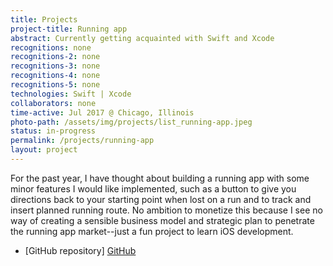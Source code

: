 ```yaml
---
title: Projects
project-title: Running app
abstract: Currently getting acquainted with Swift and Xcode
recognitions: none
recognitions-2: none
recognitions-3: none
recognitions-4: none
recognitions-5: none
technologies: Swift | Xcode
collaborators: none
time-active: Jul 2017 @ Chicago, Illinois
photo-path: /assets/img/projects/list_running-app.jpeg
status: in-progress
permalink: /projects/running-app
layout: project
---
```


For the past year, I have thought about building a running app with some minor features I would like implemented, such as a button to give you directions back to your starting point when lost on a run and to track and insert planned running route. No ambition to monetize this because I see no way of creating a sensible business model and strategic plan to penetrate the running app market--just a fun project to learn iOS development.

* [GitHub repository] [GitHub]

[GitHub]: https://github.com/jasonbak